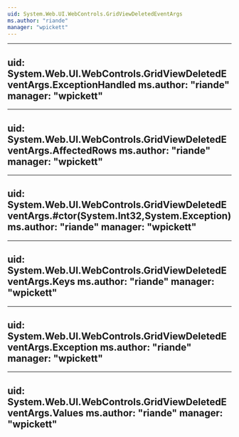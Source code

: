 ```yaml
---
uid: System.Web.UI.WebControls.GridViewDeletedEventArgs
ms.author: "riande"
manager: "wpickett"
---
```


---
uid: System.Web.UI.WebControls.GridViewDeletedEventArgs.ExceptionHandled
ms.author: "riande"
manager: "wpickett"
---

---
uid: System.Web.UI.WebControls.GridViewDeletedEventArgs.AffectedRows
ms.author: "riande"
manager: "wpickett"
---

---
uid: System.Web.UI.WebControls.GridViewDeletedEventArgs.#ctor(System.Int32,System.Exception)
ms.author: "riande"
manager: "wpickett"
---

---
uid: System.Web.UI.WebControls.GridViewDeletedEventArgs.Keys
ms.author: "riande"
manager: "wpickett"
---

---
uid: System.Web.UI.WebControls.GridViewDeletedEventArgs.Exception
ms.author: "riande"
manager: "wpickett"
---

---
uid: System.Web.UI.WebControls.GridViewDeletedEventArgs.Values
ms.author: "riande"
manager: "wpickett"
---
